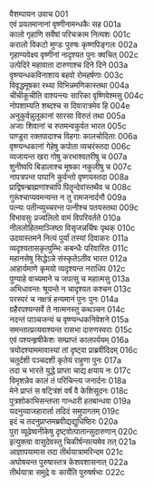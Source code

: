 वैशम्पायन उवाच	001  
एवं प्रयतमानानां वृष्णीनामन्धकैः सह	001a  
कालो गृहाणि सर्वेषां परिचक्राम नित्यशः	001c  
करालो विकटो मुण्डः पुरुषः कृष्णपिङ्गलः	002a  
गृहाण्यवेक्ष्य वृष्णीनां नादृश्यत पुनः क्वचित्	002c  
उत्पेदिरे महावाता दारुणाश्च दिने दिने	003a  
वृष्ण्यन्धकविनाशाय बहवो रोमहर्षणाः	003c  
विवृद्धमूषका रथ्या विभिन्नमणिकास्तथा	004a  
चीचीकूचीति वाश्यन्त्यः सारिका वृष्णिवेश्मसु	004c  
नोपशाम्यति शब्दश्च स दिवारात्रमेव हि	004e  
अनुकुर्वन्नुलूकानां सारसा विरुतं तथा	005a  
अजाः शिवानां च रुतमन्वकुर्वत भारत	005c  
पाण्डुरा रक्तपादाश्च विहगाः कालचोदिताः	006a  
वृष्ण्यन्धकानां गेहेषु कपोता व्यचरंस्तदा	006c  
व्यजायन्त खरा गोषु करभाश्वतरीषु च	007a  
शुनीष्वपि बिडालाश्च मूषका नकुलीषु च	007c  
नापत्रपन्त पापानि कुर्वन्तो वृष्णयस्तदा	008a  
प्राद्विषन्ब्राह्मणांश्चापि पितॄन्देवांस्तथैव च	008c  
गुरूंश्चाप्यवमन्यन्त न तु रामजनार्दनौ	009a  
पत्न्यः पतीन्व्युच्चरन्त पत्नीश्च पतयस्तथा	009c  
विभावसुः प्रज्वलितो वामं विपरिवर्तते	010a  
नीललोहितमाञ्जिष्ठा विसृजन्नर्चिषः पृथक्	010c  
उदयास्तमने नित्यं पुर्यां तस्यां दिवाकरः	011a  
व्यदृश्यतासकृत्पुम्भिः कबन्धैः परिवारितः	011c  
महानसेषु सिद्धेऽन्ने संस्कृतेऽतीव भारत	012a  
आहार्यमाणे कृमयो व्यदृश्यन्त नराधिप	012c  
पुण्याहे वाच्यमाने च जपत्सु च महात्मसु	013a  
अभिधावन्तः श्रूयन्ते न चादृश्यत कश्चन	013c  
परस्परं च नक्षत्रं हन्यमानं पुनः पुनः	014a  
ग्रहैरपश्यन्सर्वे ते नात्मनस्तु कथञ्चन	014c  
नदन्तं पाञ्चजन्यं च वृष्ण्यन्धकनिवेशने	015a  
समन्तात्प्रत्यवाश्यन्त रासभा दारुणस्वराः	015c  
एवं पश्यन्हृषीकेशः सम्प्राप्तं कालपर्ययम्	016a  
त्रयोदश्याममावास्यां तां दृष्ट्वा प्राब्रवीदिदम्	016c  
चतुर्दशी पञ्चदशी कृतेयं राहुणा पुनः	017a  
तदा च भारते युद्धे प्राप्ता चाद्य क्षयाय नः	017c  
विमृशन्नेव कालं तं परिचिन्त्य जनार्दनः	018a  
मेने प्राप्तं स षट्त्रिंशं वर्षं वै केशिसूदनः	018c  
पुत्रशोकाभिसन्तप्ता गान्धारी हतबान्धवा	019a  
यदनुव्याजहारार्ता तदिदं समुपागतम्	019c  
इदं च तदनुप्राप्तमब्रवीद्यद्युधिष्ठिरः	020a  
पुरा व्यूढेष्वनीकेषु दृष्ट्वोत्पातान्सुदारुणान्	020c  
इत्युक्त्वा वासुदेवस्तु चिकीर्षन्सत्यमेव तत्	021a  
आज्ञापयामास तदा तीर्थयात्रामरिन्दम	021c  
अघोषयन्त पुरुषास्तत्र केशवशासनात्	022a  
तीर्थयात्रा समुद्रे वः कार्येति पुरुषर्षभाः	022c  
